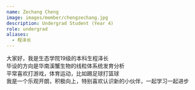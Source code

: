 ```yaml
---
name: Zechang Cheng
image: images/member/chengzechang.jpg
description: Undergrad Student (Year 4)
role: undergrad
aliases:
  - 程泽长
---
```


<centre>
大家好，我是生态学院19级的本科生程泽长<br>
毕设的方向是华南溪蟹生物的线粒体系统发育分析<br>
平常喜欢打游戏，体育运动，比如踢足球打篮球<br>
我是一个乐观开朗，积极向上，特别喜欢认识新的小伙伴，一起学习一起进步
</centre>
